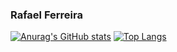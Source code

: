 ### Rafael Ferreira

[![Anurag's GitHub stats](https://github-readme-stats.vercel.app/api?username=rafaeIferreira&theme=dark&title_color=#1e688a)](https://github.com/rafaeIferreira/github-readme-stats) [![Top Langs](https://github-readme-stats.vercel.app/api/top-langs/?username=rafaeIferreira&theme=dark&title_color=#1e688a)](https://github.com/rafaeIferreira/github-readme-stats)

